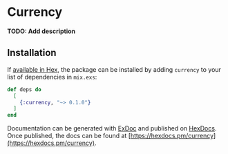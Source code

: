 # Currency

**TODO: Add description**

## Installation

If [available in Hex](https://hex.pm/docs/publish), the package can be installed
by adding `currency` to your list of dependencies in `mix.exs`:

```elixir
def deps do
  [
    {:currency, "~> 0.1.0"}
  ]
end
```

Documentation can be generated with [ExDoc](https://github.com/elixir-lang/ex_doc)
and published on [HexDocs](https://hexdocs.pm). Once published, the docs can
be found at [https://hexdocs.pm/currency](https://hexdocs.pm/currency).

